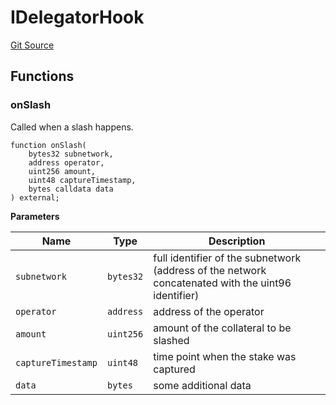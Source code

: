 # IDelegatorHook
[Git Source](https://github.com/symbioticfi/core/blob/5ab692fe7f696ff6aee61a77fae37dc444e1c86e/src/interfaces/delegator/IDelegatorHook.sol)


## Functions
### onSlash

Called when a slash happens.


```solidity
function onSlash(
    bytes32 subnetwork,
    address operator,
    uint256 amount,
    uint48 captureTimestamp,
    bytes calldata data
) external;
```
**Parameters**

|Name|Type|Description|
|----|----|-----------|
|`subnetwork`|`bytes32`|full identifier of the subnetwork (address of the network concatenated with the uint96 identifier)|
|`operator`|`address`|address of the operator|
|`amount`|`uint256`|amount of the collateral to be slashed|
|`captureTimestamp`|`uint48`|time point when the stake was captured|
|`data`|`bytes`|some additional data|


